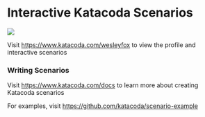 # Interactive Katacoda Scenarios

[![](http://shields.katacoda.com/katacoda/wesleyfox/count.svg)](https://www.katacoda.com/wesleyfox "Get your profile on Katacoda.com")

Visit https://www.katacoda.com/wesleyfox to view the profile and interactive scenarios

### Writing Scenarios
Visit https://www.katacoda.com/docs to learn more about creating Katacoda scenarios

For examples, visit https://github.com/katacoda/scenario-example
